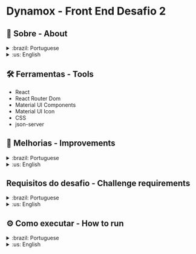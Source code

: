 # Dynamox - Front End Desafio 2

## 📃 Sobre - About
<details>
  <summary > :brazil: Portuguese </summary>
  <p>
    Desenvolver uma tela de autenticação fake. O login pode ser feito com e-mail e senha fixos, porém as rotas devem ser privadas e as requests à API devem simular o envio do token JWT, que também poderá ser fake, para ser visualizada em um dispositivo desktop (1280px)
  </p>
</details>

<details>
  <summary > :us: English </summary>
  <p>
    Develop a fake authentication screen. The login can be done with fixed email and password, but the routes must be private and the requests to the API must simulate the sending of the JWT token, which can also be fake, to be viewed on a desktop device (1280px)
  </p>
</details>

## 🛠️ Ferramentas - Tools
  - React
  - React Router Dom
  - Material UI Components
  - Material UI Icon
  - CSS
  - json-server

##  📝 Melhorias - Improvements

<details>
  <summary > :brazil: Portuguese </summary>

  - [ ] Testes
  - [ ] Otimização do Código

</details>

<details>
  <summary > :us: English </summary>
  
  - [ ] Tests
  - [ ] Code Optimization

</details>

## Requisitos do desafio - Challenge requirements
<details>
  <summary > :brazil: Portuguese </summary>

## 1 -  Aplicação deverá ter telas de criação, edição e listagem de produtos, com os campos:

  - Nome;
  - Data de fabricação;
  - Produto perecível (booleano);
  - Data de validade;
  - Preço;

## 2 - O usuário só deverá ter acesso às rotas de criação, edição e listagem de produtos caso esteja autenticado;

## 3 - O usuário só poderá cadastrar data de validade caso o produto seja perecível;

## 4 - A data de fabricação nunca deverá ser maior que a data de validade;

## 5 - O preço deverá estar em reais (R$);

## 6 - A tela de listagem deverá ter a possibilidade de ordenação dos campos e com uma paginação de 10 produtos por página.

## 7 - O backend deve ser simulado com json-server, que cria uma API REST fake;

<details>
  <summary> PS: A responsividade foi feito nos seguintes tamanhos de tela: </summary>

  - 320px — 480px: dispositivos móveis
  - 481px — 768px: iPads, tablets
  - 769px — 1024px: telas pequenas, laptops
  - 1024px+ : telas grandes, monitores
</details>
</details>

<details>
  <summary > :us: English </summary>

## 1 - The application should have screens for creating, editing and listing products, with the following fields:
  
    - Name;
    - Manufacturing date;
    - Perishable product (boolean);
    - Expiration date;
    - Price;

## 2 - The user should only have access to the routes for creating, editing and listing products if he is authenticated;

## 3 - The user should only be able to register the expiration date if the product is perishable;

## 4 - The manufacturing date should never be greater than the expiration date;

## 5 - The price should be in reais (R$);

## 6 - The listing screen should have the possibility of sorting the fields and with a pagination of 10 products per page.

<details>
  <summary> PS: Responsiveness was done in the following screen sizes: </summary>

  - 320px — 480px: mobile devices
  - 481px — 768px: iPads, tablets
  - 769px — 1024px: small screens, laptops
  - 1024px+ : large screens, monitors
</details>
</details>



## ⚙️ Como executar - How to run
<details>
  <summary > :brazil: Portuguese </summary>
  <p>
    Para executar o projeto, você precisará ter instalado em sua máquina as seguintes ferramentas: Git, NodeJS (v16+). Além disto é bom ter um editor para trabalhar com o código como VSCode.
  </p>

  1. Faça um clone deste repositório:
  ```bash
  git@github.com:ItaloRAmaral/Dynamox-Teste-Front-End.git
  ```

  2. Entre no diretório do projeto, e depois troque para a branch do desafio:
  ```bash
  git checkout desafio-02-auth-
  ```

  3. Entre na pasta `desafio_02` que é onde se encontra a resolução do desafio.


  4. Instale as dependências
  ```bash
  npm install
  ```
 
 5. Execute a aplicação em modo de desenvolvimento
  ```bash
  npm start
  ```

  6. O servidor inciará na porta:3000 - acesse <http://localhost:3000>
  </p>




</details>

<details>
  <summary > :us: English </summary>
  <p>
    To run the project, you will need to have installed on your machine the following tools: Git, NodeJS (v16+). In addition, it is good to have an editor to work with the code like VSCode.
  </p>

  1. Clone this repository:
  ```bash
    git@github.com:ItaloRAmaral/Dynamox-Teste-Front-End.git
  ```

  2. Enter the project directory, and then the change to challenge branch.
  ```bash
  git checkout desafio-02-auth-
  ```

  3. Enter the `desafio_02` folder where the challenge solution is located.

  4. Install the dependencies
  ```bash
    npm install
  ```
  5. Run the application in development mode
  ```bash
    npm start
  ```
  6. The server will start on port: 3000 - access <http://localhost:3000>

</details>